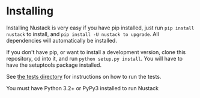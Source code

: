 # Installing
Installing Nustack is very easy if you have pip installed, just run `pip install nustack` to install, and `pip install -U nustack to upgrade`. All dependencies will automatically be installed.

If you don't have pip, or want to install a development version, clone this repository, cd into it, and run `python setup.py install`. You will have to have the setuptools package installed.

See [the tests directory](../../tests) for instructions on how to run the tests.

You must have Python 3.2+ or PyPy3 installed to run Nustack
